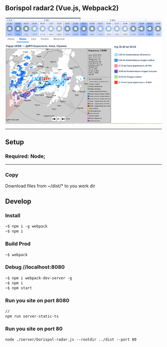 ## Borispol radar2 (Vue.js, Webpack2)

![](https://github.com/Maxislav/borispol-radar2/blob/master/readme.png?raw=true?raw=true=400x200)

***
## Setup

### Required: Node;
***

### Copy
Download files from ~/dist/* to you work dir


## Develop

### Install

```
~$ npm i -g webpack
~$ npm i
```
### Build Prod
```
~$ webpack
```

### Debug   //localhost:8080

```
~$ npm i webpack-dev-server -g
~$ npm i
~$ npm start

```

### Run you site on port 8080
```
//
npm run server-static-ts

```


### Run you site on port 80
```
node ./server/borispol-radar.js --rootdir ../dist --port 80

```
